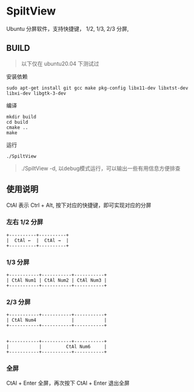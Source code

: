 
# SpiltView

Ubuntu 分屏软件，支持快捷键， 1/2, 1/3, 2/3 分屏, 

## BUILD

> 以下仅在 ubuntu20.04 下测试过

安装依赖

```shell
sudo apt-get install git gcc make pkg-config libx11-dev libxtst-dev libxi-dev libgtk-3-dev
```
编译

```shell
mkdir build
cd build
cmake ..
make
```

运行
```shell
./SpiltView
```
> ./SpiltView -d, 以debug模式运行，可以输出一些有用信息方便排查

## 使用说明

CtAl 表示 Ctrl + Alt, 按下对应的快捷键，即可实现对应的分屏

### 左右 1/2 分屏

```text
+----------+----------+
|  CtAl ←  |  CtAl →  |
+----------+----------+
```

### 1/3  分屏

```text
+-----------+-----------+-----------+
| CtAl Num1 | CtAl Num2 | CtAl Num3 |
+-----------+-----------+-----------+
```

### 2/3 分屏

```text
+-----------+-----------+-----------+
| CtAl Num4             |           |
+-----------+-----------+-----------+


+-----------+-----------+-----------+
|           |         CtAl Num6     |
+-----------+-----------+-----------+
```

### 全屏

CtAl + Enter 全屏，再次按下 CtAl + Enter 退出全屏






